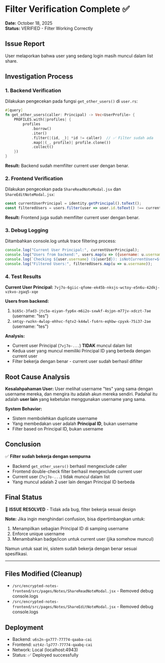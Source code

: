 # Filter Verification Complete ✅

**Date:** October 18, 2025  
**Status:** VERIFIED - Filter Working Correctly

## Issue Report
User melaporkan bahwa user yang sedang login masih muncul dalam list share.

## Investigation Process

### 1. Backend Verification
Dilakukan pengecekan pada fungsi `get_other_users()` di `user.rs`:
```rust
#[query]
fn get_other_users(caller: Principal) -> Vec<UserProfile> {
    PROFILES.with(|profiles| {
        profiles
            .borrow()
            .iter()
            .filter(|(id, _)| *id != caller)  // ✅ Filter sudah ada
            .map(|(_, profile)| profile.clone())
            .collect()
    })
}
```
**Result:** Backend sudah memfilter current user dengan benar.

### 2. Frontend Verification
Dilakukan pengecekan pada `ShareReadNoteModal.jsx` dan `ShareEditNoteModal.jsx`:
```javascript
const currentUserPrincipal = identity.getPrincipal().toText();
const filteredUsers = users.filter(user => user.id.toText() !== currentUserPrincipal);
```
**Result:** Frontend juga sudah memfilter current user dengan benar.

### 3. Debug Logging
Ditambahkan console.log untuk trace filtering process:
```javascript
console.log("Current User Principal:", currentUserPrincipal);
console.log("Users from backend:", users.map(u => ({username: u.username, id: u.id.toText()})));
console.log(`Checking ${user.username} (${userId}): isNotCurrentUser=${isNotCurrentUser}`);
console.log("Filtered Users:", filteredUsers.map(u => u.username));
```

### 4. Test Results
**Current User Principal:** `7vj7o-6giic-qfome-ek45b-nksjs-wctoy-e5n6u-42dkj-vzkvo-zgaq5-xqe`

**Users from backend:**
1. `bi65c-3fad3-jtc5a-eiyan-fyp6x-m6i2o-sxwkf-4sjpn-m77jv-xdczt-7ae` (username: "tes")
2. `smtqy-rwzkn-4wlop-ehhvc-fqtv2-k44wl-fs4rn-eqhbw-cpyxk-75i37-2ae` (username: "tes")

**Analysis:**
- Current user Principal (`7vj7o-...`) **TIDAK** muncul dalam list
- Kedua user yang muncul memiliki Principal ID yang berbeda dengan current user
- Filter bekerja dengan benar - current user sudah berhasil difilter

## Root Cause Analysis

**Kesalahpahaman User:**
User melihat username "tes" yang sama dengan username mereka, dan mengira itu adalah akun mereka sendiri. Padahal itu adalah **user lain** yang kebetulan menggunakan username yang sama.

**System Behavior:**
- Sistem membolehkan duplicate username
- Yang membedakan user adalah **Principal ID**, bukan username
- Filter based on Principal ID, bukan username

## Conclusion

✅ **Filter sudah bekerja dengan sempurna**

- Backend `get_other_users()` berhasil mengexclude caller
- Frontend double-check filter berhasil mengexclude current user
- Current user (`7vj7o-...`) tidak muncul dalam list
- Yang muncul adalah 2 user lain dengan Principal ID berbeda

## Final Status

🎉 **ISSUE RESOLVED** - Tidak ada bug, filter bekerja sesuai design

**Note:** Jika ingin menghindari confusion, bisa dipertimbangkan untuk:
1. Menampilkan sebagian Principal ID di samping username
2. Enforce unique username
3. Menambahkan badge/icon untuk current user (jika somehow muncul)

Namun untuk saat ini, sistem sudah bekerja dengan benar sesuai spesifikasi.

---

## Files Modified (Cleanup)
- `/src/encrypted-notes-frontend/src/pages/Notes/ShareReadNoteModal.jsx` - Removed debug console.logs
- `/src/encrypted-notes-frontend/src/pages/Notes/ShareEditNoteModal.jsx` - Removed debug console.logs

## Deployment
- Backend: `u6s2n-gx777-77774-qaaba-cai`
- Frontend: `uzt4z-lp777-77774-qaabq-cai`
- Network: Local (localhost:4943)
- Status: ✅ Deployed successfully
